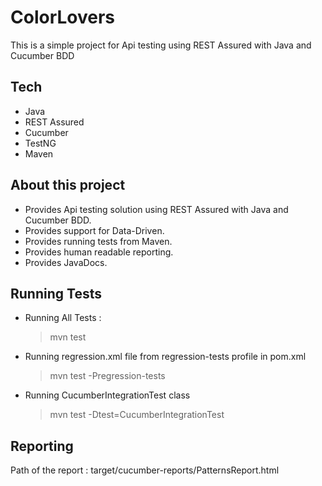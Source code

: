 # ColorLovers
This is a simple project for Api testing using REST Assured with Java and Cucumber BDD
## Tech
* Java
* REST Assured 
* Cucumber 
* TestNG
* Maven

## About this project

* Provides Api testing solution using REST Assured with Java and Cucumber BDD. 
* Provides support for Data-Driven.
* Provides running tests from Maven.
* Provides human readable reporting.
* Provides JavaDocs.

## Running Tests
* Running All Tests :
  > mvn test
* Running regression.xml file from regression-tests profile in pom.xml
  > mvn test -Pregression-tests
* Running CucumberIntegrationTest class 
  > mvn test -Dtest=CucumberIntegrationTest
## Reporting 
   Path of the report : target/cucumber-reports/PatternsReport.html
